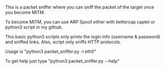 This is a packet sniffer where you can sniff the packet of the target once you become MITM.

To become MITM, you can use ARP Spoof either with bettercap caplet or python3 script in my github.

This basic python3 scripts only prints the login info (username & password) and sniffed links. Also,
script only sniffs HTTP protocols.

Usage is "python3 packet_sniffer.py -i eth0"

To get help just type "python3 packet_sniffer.py --help"
